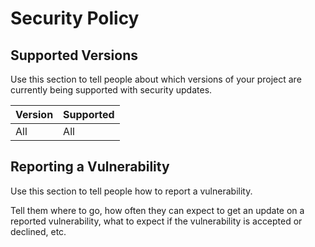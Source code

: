 # Security Policy

## Supported Versions

Use this section to tell people about which versions of your project are
currently being supported with security updates.

| Version | Supported          |
| ------- | ------------------ |
| All     | All                |

## Reporting a Vulnerability

Use this section to tell people how to report a vulnerability.

Tell them where to go, how often they can expect to get an update on a
reported vulnerability, what to expect if the vulnerability is accepted or
declined, etc.
